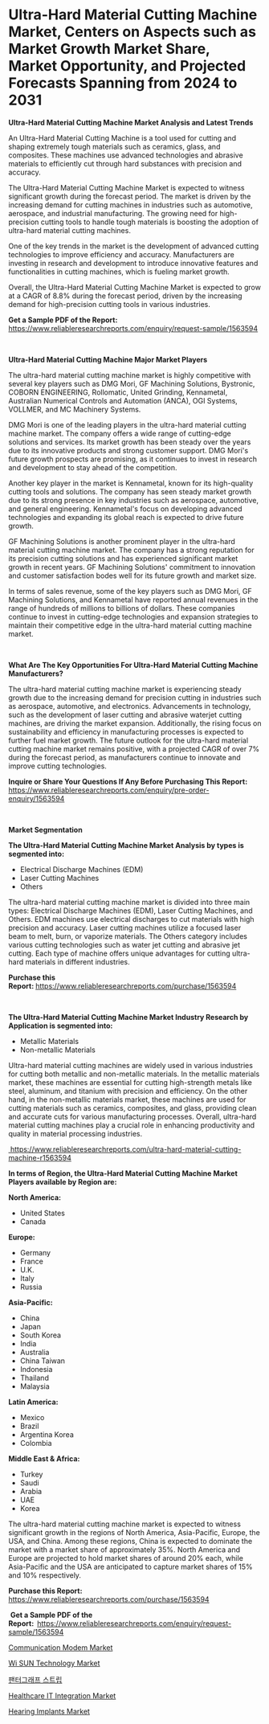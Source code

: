 <p><h1>Ultra-Hard Material Cutting Machine Market, Centers on Aspects such as Market Growth Market Share, Market Opportunity, and Projected Forecasts Spanning from 2024 to 2031</h1></p><p><strong>Ultra-Hard Material Cutting Machine Market Analysis and Latest Trends</strong></p>
<p><p>An Ultra-Hard Material Cutting Machine is a tool used for cutting and shaping extremely tough materials such as ceramics, glass, and composites. These machines use advanced technologies and abrasive materials to efficiently cut through hard substances with precision and accuracy.</p><p>The Ultra-Hard Material Cutting Machine Market is expected to witness significant growth during the forecast period. The market is driven by the increasing demand for cutting machines in industries such as automotive, aerospace, and industrial manufacturing. The growing need for high-precision cutting tools to handle tough materials is boosting the adoption of ultra-hard material cutting machines.</p><p>One of the key trends in the market is the development of advanced cutting technologies to improve efficiency and accuracy. Manufacturers are investing in research and development to introduce innovative features and functionalities in cutting machines, which is fueling market growth.</p><p>Overall, the Ultra-Hard Material Cutting Machine Market is expected to grow at a CAGR of 8.8% during the forecast period, driven by the increasing demand for high-precision cutting tools in various industries.</p></p>
<p><strong>Get a Sample PDF of the Report:&nbsp;</strong> <a href="https://www.reliableresearchreports.com/enquiry/request-sample/1563594">https://www.reliableresearchreports.com/enquiry/request-sample/1563594</a></p>
<p>&nbsp;</p>
<p><strong>Ultra-Hard Material Cutting Machine Major Market Players</strong></p>
<p><p>The ultra-hard material cutting machine market is highly competitive with several key players such as DMG Mori, GF Machining Solutions, Bystronic, COBORN ENGINEERING, Rollomatic, United Grinding, Kennametal, Australian Numerical Controls and Automation (ANCA), OGI Systems, VOLLMER, and MC Machinery Systems.</p><p>DMG Mori is one of the leading players in the ultra-hard material cutting machine market. The company offers a wide range of cutting-edge solutions and services. Its market growth has been steady over the years due to its innovative products and strong customer support. DMG Mori's future growth prospects are promising, as it continues to invest in research and development to stay ahead of the competition.</p><p>Another key player in the market is Kennametal, known for its high-quality cutting tools and solutions. The company has seen steady market growth due to its strong presence in key industries such as aerospace, automotive, and general engineering. Kennametal's focus on developing advanced technologies and expanding its global reach is expected to drive future growth.</p><p>GF Machining Solutions is another prominent player in the ultra-hard material cutting machine market. The company has a strong reputation for its precision cutting solutions and has experienced significant market growth in recent years. GF Machining Solutions' commitment to innovation and customer satisfaction bodes well for its future growth and market size.</p><p>In terms of sales revenue, some of the key players such as DMG Mori, GF Machining Solutions, and Kennametal have reported annual revenues in the range of hundreds of millions to billions of dollars. These companies continue to invest in cutting-edge technologies and expansion strategies to maintain their competitive edge in the ultra-hard material cutting machine market.</p></p>
<p>&nbsp;</p>
<p><strong>What Are The Key Opportunities For Ultra-Hard Material Cutting Machine Manufacturers?</strong></p>
<p><p>The ultra-hard material cutting machine market is experiencing steady growth due to the increasing demand for precision cutting in industries such as aerospace, automotive, and electronics. Advancements in technology, such as the development of laser cutting and abrasive waterjet cutting machines, are driving the market expansion. Additionally, the rising focus on sustainability and efficiency in manufacturing processes is expected to further fuel market growth. The future outlook for the ultra-hard material cutting machine market remains positive, with a projected CAGR of over 7% during the forecast period, as manufacturers continue to innovate and improve cutting technologies.</p></p>
<p><strong>Inquire or Share Your Questions If Any Before Purchasing This Report:</strong> <a href="https://www.reliableresearchreports.com/enquiry/pre-order-enquiry/1563594">https://www.reliableresearchreports.com/enquiry/pre-order-enquiry/1563594</a></p>
<p>&nbsp;</p>
<p><strong>Market Segmentation</strong></p>
<p><strong>The Ultra-Hard Material Cutting Machine Market Analysis by types is segmented into:</strong></p>
<p><ul><li>Electrical Discharge Machines (EDM)</li><li>Laser Cutting Machines</li><li>Others</li></ul></p>
<p><p>The ultra-hard material cutting machine market is divided into three main types: Electrical Discharge Machines (EDM), Laser Cutting Machines, and Others. EDM machines use electrical discharges to cut materials with high precision and accuracy. Laser cutting machines utilize a focused laser beam to melt, burn, or vaporize materials. The Others category includes various cutting technologies such as water jet cutting and abrasive jet cutting. Each type of machine offers unique advantages for cutting ultra-hard materials in different industries.</p></p>
<p><strong>Purchase this Report:&nbsp;</strong><a href="https://www.reliableresearchreports.com/purchase/1563594">https://www.reliableresearchreports.com/purchase/1563594</a></p>
<p>&nbsp;</p>
<p><strong>The Ultra-Hard Material Cutting Machine Market Industry Research by Application is segmented into:</strong></p>
<p><ul><li>Metallic Materials</li><li>Non-metallic Materials</li></ul></p>
<p><p>Ultra-hard material cutting machines are widely used in various industries for cutting both metallic and non-metallic materials. In the metallic materials market, these machines are essential for cutting high-strength metals like steel, aluminum, and titanium with precision and efficiency. On the other hand, in the non-metallic materials market, these machines are used for cutting materials such as ceramics, composites, and glass, providing clean and accurate cuts for various manufacturing processes. Overall, ultra-hard material cutting machines play a crucial role in enhancing productivity and quality in material processing industries.</p></p>
<p><a href="https://www.reliableresearchreports.com/ultra-hard-material-cutting-machine-r1563594">&nbsp;https://www.reliableresearchreports.com/ultra-hard-material-cutting-machine-r1563594</a></p>
<p><strong>In terms of Region, the Ultra-Hard Material Cutting Machine Market Players available by Region are:</strong></p>
<p>
    <p> <strong> North America: </strong>
        <ul>
            <li>United States</li>
            <li>Canada</li>
        </ul>
        </p> 
    <p> <strong> Europe: </strong>
        <ul>
            <li>Germany</li>
            <li>France</li>
            <li>U.K.</li>
            <li>Italy</li>
            <li>Russia</li>
        </ul>
        </p> 
    <p> <strong> Asia-Pacific: </strong>
        <ul>
            <li>China</li>
            <li>Japan</li>
            <li>South Korea</li>
            <li>India</li>
            <li>Australia</li>
            <li>China Taiwan</li>
            <li>Indonesia</li>
            <li>Thailand</li>
            <li>Malaysia</li>
        </ul>
        </p> 
    <p> <strong> Latin America: </strong>
        <ul>
            <li>Mexico</li>
            <li>Brazil</li>
            <li>Argentina Korea</li>
            <li>Colombia</li>
        </ul>
        </p> 
    <p> <strong> Middle East & Africa: </strong>
        <ul>
            <li>Turkey</li>
            <li>Saudi</li>
            <li>Arabia</li>
            <li>UAE</li>
            <li>Korea</li>
        </ul>
    </p>
    </p>
<p><p>The ultra-hard material cutting machine market is expected to witness significant growth in the regions of North America, Asia-Pacific, Europe, the USA, and China. Among these regions, China is expected to dominate the market with a market share of approximately 35%. North America and Europe are projected to hold market shares of around 20% each, while Asia-Pacific and the USA are anticipated to capture market shares of 15% and 10% respectively.</p></p>
<p><strong>Purchase this Report: </strong><a href="https://www.reliableresearchreports.com/purchase/1563594">https://www.reliableresearchreports.com/purchase/1563594</a></p>
<p>&nbsp;<strong>Get a Sample PDF of the Report:&nbsp;&nbsp;</strong><a href="https://www.reliableresearchreports.com/enquiry/request-sample/1563594">https://www.reliableresearchreports.com/enquiry/request-sample/1563594</a></p>
<p><strong></strong></p>
<p><p><a href="https://github.com/cheribeninsig/Market-Research-Report-List-1/blob/main/communication-modem-market.md">Communication Modem Market</a></p><p><a href="https://github.com/bznecsdb5/Market-Research-Report-List-1/blob/main/wi-sun-technology-market.md">Wi SUN Technology Market</a></p><p><a href="https://medium.com/@gabrielblanda5656/%ED%8C%AC%ED%86%A0%EA%B7%B8%EB%9E%98%ED%94%84-%EC%8A%A4%ED%8A%B8%EB%A6%BD-%EC%8B%9C%EC%9E%A5-%EC%A0%84%EB%A7%9D-%EB%B0%8F-2024%EB%85%84%EC%97%90%EC%84%9C-2031%EB%85%84%EA%B9%8C%EC%A7%80%EC%9D%98-%EC%98%88%EC%B8%A1-b93b2350815b">팬터그래프 스트립</a></p><p><a href="https://www.linkedin.com/pulse/emerging-trends-healthcare-integration-market-global-outlook-usdaf">Healthcare IT Integration Market</a></p><p><a href="https://www.linkedin.com/pulse/hearing-implants-market-share-new-trends-analysis-its-type-application-i30of">Hearing Implants Market</a></p></p>